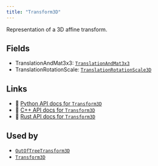 ```yaml
---
title: "Transform3D"
---
```


Representation of a 3D affine transform.

## Fields

* TranslationAndMat3x3: [`TranslationAndMat3x3`](../datatypes/translation_and_mat3x3.md)
* TranslationRotationScale: [`TranslationRotationScale3D`](../datatypes/translation_rotation_scale3d.md)

## Links
 * 🐍 [Python API docs for `Transform3D`](https://ref.rerun.io/docs/python/stable/common/datatypes#rerun.datatypes.Transform3D)
 * 🌊 [C++ API docs for `Transform3D`](https://ref.rerun.io/docs/cpp/stable/structrerun_1_1datatypes_1_1Transform3D.html?speculative-link)
 * 🦀 [Rust API docs for `Transform3D`](https://docs.rs/rerun/latest/rerun/datatypes/enum.Transform3D.html)


## Used by

* [`OutOfTreeTransform3D`](../components/out_of_tree_transform3d.md)
* [`Transform3D`](../components/transform3d.md)
